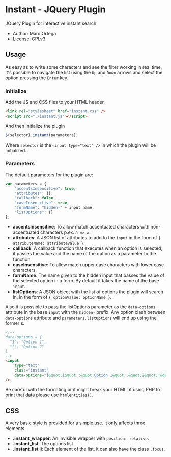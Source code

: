 # Instant - JQuery Plugin
JQuery Plugin for interactive instant search
* Author: Maro Ortega
* License: GPLv3

## Usage
As easy as to write some characters and see the filter working in real time, it's possible to navigate the list using the `Up` and `Down` arrows and select the option pressing the `Enter` key.

### Initialize
Add the JS and CSS files to your HTML header.
```html
<link rel="stylesheet" href="instant.css" />
<script src="./instant.js"></script>
```
And then Initialize the plugin
```javascript
$(selector).instant(parameters);
```
Where `selector` is the `<input type="text" />` in which the plugin will be initialized.

### Parameters
The default parameters for the plugin are:
```javascript
var parameters = {
    "accentsInsensitive": true,
    "attributes": {},
    "callback": false,
    "caseInsensitive": true,
    "formName": "hidden-" + input name,
    "listOptions": {}
};
```
* **accentsInsensitive**: To allow match accentuated characters with non-accentuated characters p.ex. `á => a`.
* **attributes**: A JSON list of attributes to add to the `input` in the form of `{ attributeName: attributeValue }`.
* **callback**: A callback function that executes when an option is selected, it passes the value and the name of the option as a parameter to the function.
* **caseInsensitive**: To allow match upper case characters with lower case characters.
* **formName**: The name given to the hidden input that passes the value of the selected option in a form. By default it takes the name of the base `input`.
* **listOptions**: A JSON object with the list of options the plugin will search in, in the form of `{ optionValue: optionName }`.

Also it is possible to pass the listOptions parameter as the `data-options` attribute in the base `input` with the `hidden-` prefix.
Any option clash between `data-options` attribute and `parameters.listOptions` will end up using the former's.
```html
<!--
data-options = {
  "1": "Option 1",
  "2": "Option 2"
}
-->
<input
    type="text"
    class="instant"
    data-options="{&quot;1&quot;:&quot;Option 1&quot;,&quot;2&quot;:&quot;Option 2&quot;}"
/>
```
Be careful with the formating or it might break your HTML, if using PHP to print that data please use `htmlentities()`.

## CSS
A very basic style is provided for a simple use. It only affects three elements.
* **.instant_wrapper**: An invisible wrapper with `position: relative`.
* **.instant_list**: The options list.
* **.instant_list li**: Each element of the list, it can also  have the class `.focus`.
